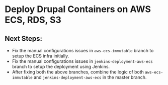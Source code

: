 # Deploy Drupal Containers on AWS ECS, RDS, S3

## Next Steps:
* Fix the manual configurations issues in `aws-ecs-immutable` branch to setup the ECS infra initially.
* Fix the manual configurations issues in `jenkins-deployment-aws-ecs` branch to setup the deployment using Jenkins.
* After fixing both the above branches, combine the logic of both `aws-ecs-immutable` and `jenkins-deployment-aws-ecs` in the master branch.
